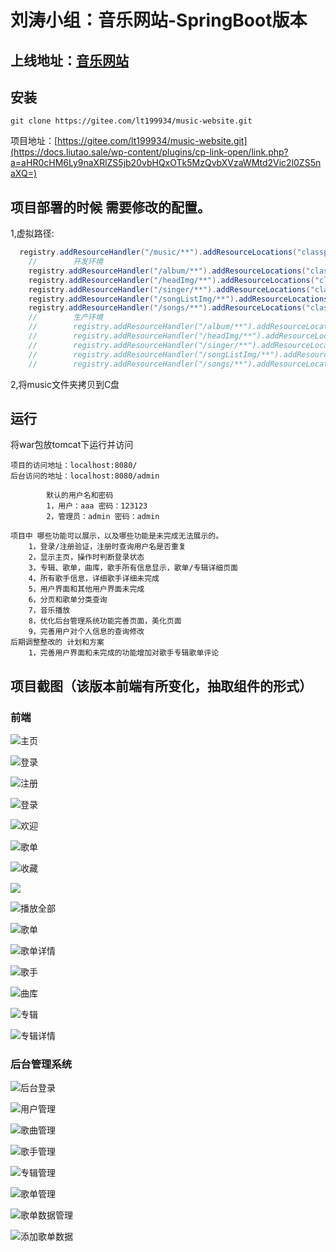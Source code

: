 # 刘涛小组：音乐网站-SpringBoot版本
## 上线地址：[音乐网站](https://music.ltbk.net)

## 安装

```shell
git clone https://gitee.com/lt199934/music-website.git
```

项目地址：[https://gitee.com/lt199934/music-website.git](https://docs.liutao.sale/wp-content/plugins/cp-link-open/link.php?a=aHR0cHM6Ly9naXRlZS5jb20vbHQxOTk5MzQvbXVzaWMtd2Vic2l0ZS5naXQ=)

## 项目部署的时候 需要修改的配置。

1,虚拟路径:

```java
  registry.addResourceHandler("/music/**").addResourceLocations("classpath:/static/music/");
    //        开发环境
    registry.addResourceHandler("/album/**").addResourceLocations("classpath:/static/upload/album/");
    registry.addResourceHandler("/headImg/**").addResourceLocations("classpath:/static/upload/headImg/");
    registry.addResourceHandler("/singer/**").addResourceLocations("classpath:/static/upload/singer/");
    registry.addResourceHandler("/songListImg/**").addResourceLocations("classpath:/static/upload/songListImg/");
    registry.addResourceHandler("/songs/**").addResourceLocations("classpath:/static/upload/songs/");
    //        生产环境
    //        registry.addResourceHandler("/album/**").addResourceLocations("/upload/album/");
    //        registry.addResourceHandler("/headImg/**").addResourceLocations("/upload/headImg/");
    //        registry.addResourceHandler("/singer/**").addResourceLocations("/upload/singer/");
    //        registry.addResourceHandler("/songListImg/**").addResourceLocations("/upload/songListImg/");
    //        registry.addResourceHandler("/songs/**").addResourceLocations("/upload/songs/");
```

2,将music文件夹拷贝到C盘

## 运行

将war包放tomcat下运行并访问

```less
项目的访问地址：localhost:8080/
后台访问的地址：localhost:8080/admin

        默认的用户名和密码
        1，用户：aaa 密码：123123
        2，管理员：admin 密码：admin

项目中 哪些功能可以展示，以及哪些功能是未完成无法展示的。
    1，登录/注册验证，注册时查询用户名是否重复
    2，显示主页，操作时判断登录状态
    3，专辑、歌单，曲库，歌手所有信息显示，歌单/专辑详细页面
    4，所有歌手信息，详细歌手详细未完成
    5，用户界面和其他用户界面未完成
    6，分页和歌单分类查询
    7，音乐播放
    8，优化后台管理系统功能完善页面，美化页面
    9，完善用户对个人信息的查询修改
后期调整整改的 计划和方案
    1，完善用户界面和未完成的功能增加对歌手专辑歌单评论
```
## 项目截图（该版本前端有所变化，抽取组件的形式）

### 前端
![主页](README.assets/主页.png)

![登录](README.assets/登录.png)

![注册](README.assets/注册.png)

![登录](README.assets/登录成功.png)

![欢迎](README.assets/欢迎页.png)

![歌单](README.assets/未登录收藏.png)

![收藏](README.assets/收藏.png)

![](README.assets/播放.png)

![播放全部](README.assets/播放全部.png)

![歌单](README.assets/歌单.png)

![歌单详情](README.assets/歌单详情.png)

![歌手](README.assets/歌手.png)

![曲库](README.assets/曲库.png)

![专辑](README.assets/专辑.png)

![专辑详情](README.assets/专辑详情.png)

### 后台管理系统
![后台登录](README.assets/后台登录.png)

![用户管理](README.assets/用户管理.png)

![歌曲管理](README.assets/歌曲管理.png)

![歌手管理](README.assets/歌手管理.png)

![专辑管理](README.assets/专辑管理.png)

![歌单管理](README.assets/歌单管理.png)

![歌单数据管理](README.assets/歌单数据管理.png)

![添加歌单数据](README.assets/添加歌单数据.png)
